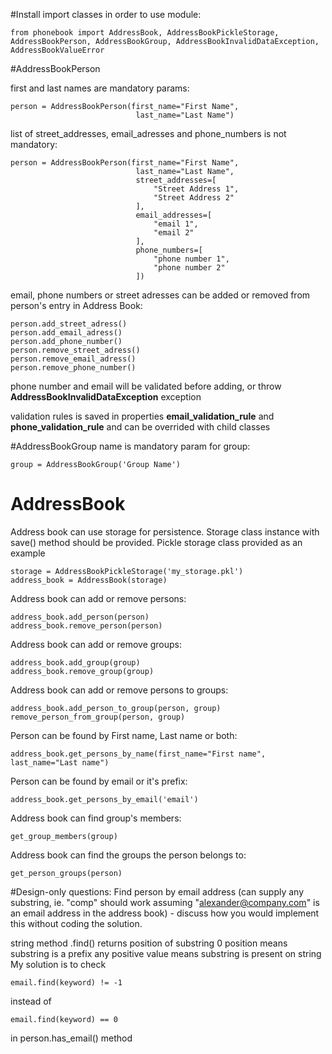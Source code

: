 #Install
import classes in order to use module:
```
from phonebook import AddressBook, AddressBookPickleStorage, AddressBookPerson, AddressBookGroup, AddressBookInvalidDataException, AddressBookValueError
```

#AddressBookPerson

first and last names are mandatory params:

```
person = AddressBookPerson(first_name="First Name",
                            last_name="Last Name")
```
list of street_addresses, email_adresses and phone_numbers is not mandatory:
```
person = AddressBookPerson(first_name="First Name",
                            last_name="Last Name",
                            street_addresses=[
                                "Street Address 1",
                                "Street Address 2"
                            ],
                            email_addresses=[
                                "email 1",
                                "email 2"
                            ],
                            phone_numbers=[
                                "phone number 1",
                                "phone number 2"
                            ])
```

email, phone numbers or street adresses can be added or removed from person's entry in Address Book:
```
person.add_street_adress()
person.add_email_adress()
person.add_phone_number()
person.remove_street_adress()
person.remove_email_adress()
person.remove_phone_number()
```
phone number and email will be validated before adding, or throw **AddressBookInvalidDataException** exception

validation rules is saved in properties **email_validation_rule** and **phone_validation_rule** and can be overrided with child classes

#AddressBookGroup
name is mandatory param for group:
```
group = AddressBookGroup('Group Name')
```

# AddressBook
Address book can use storage for persistence.
Storage class instance with save() method should be provided.
Pickle storage class provided as an example
```
storage = AddressBookPickleStorage('my_storage.pkl')
address_book = AddressBook(storage)
```
Address book can add or remove persons:
```
address_book.add_person(person)
address_book.remove_person(person)
```
Address book can add or remove groups:
```
address_book.add_group(group)
address_book.remove_group(group)
```
Address book can add or remove persons to groups:
```
address_book.add_person_to_group(person, group)
remove_person_from_group(person, group)
```

Person can be found by First name, Last name or both:
```
address_book.get_persons_by_name(first_name="First name",
last_name="Last name")
```
Person can be found by email or it's prefix:
```
address_book.get_persons_by_email('email')
```
Address book can find group's members:
```
get_group_members(group)
```
Address book can find the groups the person belongs to:
```
get_person_groups(person)
```

#Design-only questions:
Find person by email address (can supply any substring, ie. "comp" should work assuming "alexander@company.com" is an email address in the address book) - discuss how you would implement this without coding the solution.

string method .find() returns position of substring
0 position means substring is a prefix
any positive value means substring is present on string
My solution is to check 
```
email.find(keyword) != -1 
```
instead of 
```
email.find(keyword) == 0
```
in person.has_email() method